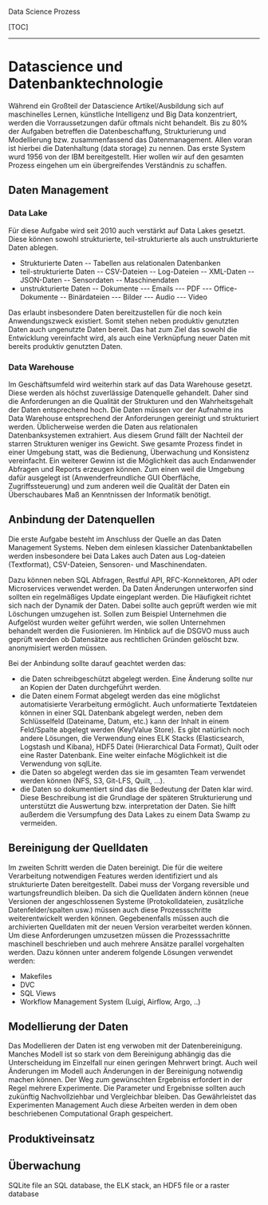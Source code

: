 Data Science Prozess

[TOC]

* * *

# Datascience und Datenbanktechnologie

Während ein Großteil der Datascience Artikel/Ausbildung sich auf maschinelles Lernen, künstliche Intelligenz und Big Data konzentriert, werden die Vorraussetzungen dafür oftmals nicht behandelt. Bis zu 80% der Aufgaben betreffen die Datenbeschaffung, Strukturierung und Modellierung bzw. zusammenfassend das Datenmanagement. Allen voran ist hierbei die Datenhaltung (data storage) zu nennen. Das erste System wurd 1956 von der IBM bereitgestellt. Hier wollen wir auf den gesamten Prozess eingehen um ein übergreifendes Verständnis zu schaffen. 

## Daten Management
### Data Lake
Für diese Aufgabe wird seit 2010 auch verstärkt auf Data Lakes gesetzt. Diese können sowohl strukturierte, teil-strukturierte  als auch unstrukturierte Daten ablegen.

- Strukturierte Daten
-- Tabellen aus relationalen Datenbanken
- teil-strukturierte Daten
-- CSV-Dateien
-- Log-Dateien
-- XML-Daten
-- JSON-Daten
-- Sensordaten
-- Maschinendaten
- unstrukturierte Daten
-- Dokumente 
--- Emails
--- PDF
--- Office-Dokumente
-- Binärdateien
--- Bilder
--- Audio
--- Video

Das erlaubt insbesondere Daten bereitzustellen für die noch kein Anwendungszweck existiert. Somit stehen neben produktiv genutzten Daten auch ungenutzte Daten bereit. Das hat zum Ziel das sowohl die Entwicklung vereinfacht wird, als auch eine Verknüpfung neuer Daten mit bereits produktiv genutzten Daten.

### Data Warehouse
Im Geschäftsumfeld wird weiterhin stark auf das Data Warehouse gesetzt. Diese werden als höchst zuverlässige Datenquelle gehandelt. Daher sind die Anforderungen an die Qualität der Strukturen und den Wahrheitsgehalt der Daten entsprechend hoch. Die Daten müssen vor der Aufnahme ins Data Warehouse entsprechend der Anforderungen gereinigt und strukturiert werden. Üblicherweise werden die Daten aus relationalen Datenbanksystemen extrahiert.  Aus diesem Grund fällt der Nachteil der starren Strukturen weniger ins Gewicht. Swe gesamte Prozess findet in einer Umgebung statt, was die Bedienung, Überwachung und Konsistenz vereinfacht. Ein weiterer Gewinn ist die Möglichkeit das auch Endanwender Abfragen und Reports erzeugen können. Zum einen weil die Umgebung dafür ausgelegt ist (Anwenderfreundliche GUI Oberfläche, Zugriffssteuerung) und zum anderen weil die Qualität der Daten ein Überschaubares Maß an Kenntnissen der Informatik benötigt.

## Anbindung der Datenquellen 
Die erste Aufgabe besteht im Anschluss der Quelle an das Daten Management Systems. Neben dem einlesen klassicher Datenbanktabellen werden insbesondere bei Data Lakes auch Daten aus Log-dateien (Textformat), CSV-Dateien, Sensoren- und Maschinendaten.

Dazu können neben SQL Abfragen, Restful API, RFC-Konnektoren, API oder Microservices verwendet werden. Da Daten Änderungen unterworfen sind sollten ein regelmäßiges Update eingeplant werden. Die Häufigkeit richtet sich nach der Dynamik der Daten. Dabei sollte auch geprüft werden wie mit Löschungen umzugehen ist. Sollen zum Beispiel Unternehmen die Aufgelöst wurden weiter geführt werden, wie sollen Unternehmen behandelt werden die Fusionieren. Im Hinblick auf die DSGVO  muss auch geprüft werden ob Datensätze aus rechtlichen Gründen gelöscht bzw. anonymisiert werden müssen. 

Bei der Anbindung sollte darauf geachtet werden das:
- die Daten schreibgeschützt abgelegt werden. Eine Änderung sollte nur an Kopien der Daten durchgeführt werden.
- die Daten einem Format abgelegt werden das eine möglichst automatisierte Verarbeitung ermöglicht. Auch unformatierte Textdateien können in einer SQL Datenbank abgelegt werden, neben dem Schlüsselfeld (Dateiname, Datum, etc.) kann der Inhalt in einem Feld/Spalte abgelegt werden (Key/Value Store). 
Es gibt natürlich noch andere Lösungen, die Verwendung eines ELK Stacks (Elasticsearch, Logstash und Kibana), HDF5 Datei (Hierarchical Data Format), Quilt oder eine Raster Datenbank. Eine weiter einfache Möglichkeit ist die Verwendung von sqlLite. 
- die Daten so abgelegt werden das sie im gesamten Team verwendet werden können (NFS, S3, Git-LFS, Quilt, …). 
- die Daten so dokumentiert sind das die Bedeutung der Daten klar wird. Diese Beschreibung ist die Grundlage der späteren Strukturierung und unterstützt die Auswertung bzw. interpretation der Daten. Sie hilft außerdem die Versumpfung des Data Lakes zu einem Data Swamp zu vermeiden.

## Bereinigung der Quelldaten 
Im zweiten Schritt werden die Daten bereinigt. Die für die weitere Verarbeitung notwendigen Features werden identifiziert und als strukturierte Daten bereitgestellt. Dabei muss der Vorgang reversible und wartungsfreundlich bleiben. Da sich die Quelldaten ändern können (neue Versionen der angeschlossenen Systeme (Protokolldateien, zusätzliche Datenfelder/spalten usw.) müssen auch diese Prozessschritte weiterentwickelt werden können. Gegebenenfalls müssen auch die archivierten Quelldaten mit der neuen Version verarbeitet werden können. 
Um diese Anforderungen umzusetzen müssen die Prozesssachritte maschinell beschrieben und auch mehrere Ansätze parallel vorgehalten werden. Dazu können unter anderem folgende Lösungen verwendet werden:
- Makefiles
- DVC
- SQL Views
- Workflow Management System (Luigi, Airflow, Argo, ..)

## Modellierung der Daten
Das Modellieren der Daten ist eng verwoben mit der Datenbereinigung. Manches Modell ist so stark von dem Bereinigung abhängig das die Unterscheidung im Einzelfall nur einen geringen Mehrwert bringt. Auch weil Änderungen im Modell auch Änderungen in der Bereinigung notwendig machen können. Der Weg zum gewünschten Ergebniss erfordert in der Regel mehrere Experimente. Die Parameter und Ergebnisse sollten auch zukünftig Nachvollziehbar und Vergleichbar bleiben. Das Gewährleistet das Experimenten Management Auch diese Arbeiten werden in dem oben beschriebenen Computational Graph gespeichert.

## Produktiveinsatz

## Überwachung
SQLite file
an SQL database, the ELK stack, an HDF5 file or a raster database

